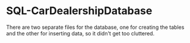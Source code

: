 # SQL-CarDealershipDatabase
There are two separate files for the database, one for creating the tables and the other for inserting data, so it didn't get too cluttered.
